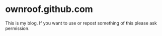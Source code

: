ownroof.github.com
==================
This is my blog. If you want to use or repost something of this please ask permission. 